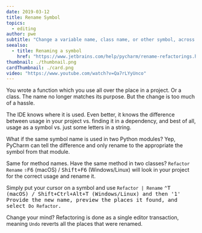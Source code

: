 ```yaml
---
date: 2019-03-12
title: Rename Symbol
topics:
  - editing
author: pwe
subtitle: "Change a variable name, class name, or other symbol, across the project."
seealso:
  - title: Renaming a symbol
    href: "https://www.jetbrains.com/help/pycharm/rename-refactorings.html"
thumbnail: ./thumbnail.png
cardThumbnail: ./card.png
video: "https://www.youtube.com/watch?v=Qa7rLYyUnco"
---
```


You wrote a function which you use all over the place in a project. Or a class. The name no longer matches its purpose. But the change is too much of a hassle.

The IDE knows where it is used. Even better, it knows the difference between usage in your project vs. finding it in a dependency, and best of all, usage as a symbol vs. just some letters in a string.

What if the same symbol name is used in two Python modules? Yep, PyCharm can tell the difference and only rename to the appropriate the symbol from that module.

Same for method names. Have the same method in two classes? `Refactor Rename` <kbd>⇧F6</kbd> (macOS) / <kbd>Shift+F6</kbd> (Windows/Linux) will look in your project for the correct usage and rename it.

Simply put your cursor on a symbol and use `Refactor | Rename` <kbd>⌃T<kbd/> (macOS) / <kbd>Shift+Ctrl+Alt+T</kbd> (Windows/Linux) and then '1' Provide the new name, preview the places it found, and select `Do Refactor`.

Change your mind? Refactoring is done as a single editor transaction, meaning `Undo` reverts all the places that were renamed.
